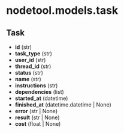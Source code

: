 # nodetool.models.task

## Task

- **id** (str)
- **task_type** (str)
- **user_id** (str)
- **thread_id** (str)
- **status** (str)
- **name** (str)
- **instructions** (str)
- **dependencies** (list)
- **started_at** (datetime)
- **finished_at** (datetime.datetime | None)
- **error** (str | None)
- **result** (str | None)
- **cost** (float | None)

